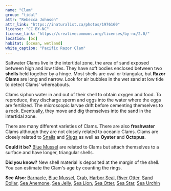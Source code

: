 ```yaml
---
name: "Clam"
group: "tidal"
attr: "Rebecca Johnson"
attr_link: "https://inaturalist.ca/photos/1976160"
license: "CC BY-NC"
license_link: "https://creativecommons.org/licenses/by-nc/2.0/"
location: [bc]
habitat: [ocean, wetland]
white_caption: "Pacific Razor Clam"
---
```

Saltwater Clams live in the intertidal zone, the area of sand exposed between high and low tides. They have soft bodies enclosed between two **shells** held together by a hinge. Most shells are oval or triangular, but **Razor Clams** are long and narrow. Look for air bubbles in the wet sand at low tide to detect Clams' whereabouts.

Clams siphon water in and out of their shell to obtain oxygen and food. To reproduce, they discharge sperm and eggs into the water where the eggs are fertilized. The microscopic larvae drift before cementing themselves to a rock. Eventually, they move and dig themselves into the sand in the intertidal zone.

There are many different varieties of Clams. There are also **freshwater** Clams although they are not closely related to oceanic Clams. Clams are closely related to [Snails](/animals/snail/) and [Slugs](/animals/slug/) as well as **Oyster** and **Octopus**. 

**Could it be?** [Blue Mussel](/animals/blumussel/) are related to Clams but attach themselves to a surface and have longer, triangular shells.

**Did you know?** New shell material is deposited at the margin of the shell. You can estimate the Clam's age by counting the rings.

<!-- generated, do not edit -->
**See Also:**
[Barnacle](/animals/barnacle/),
[Blue Mussel](/animals/blumussel/),
[Crab](/animals/crab/),
[Harbor Seal](/animals/harbseal/),
[River Otter](/animals/rivotter/),
[Sand Dollar](/animals/sandolr/),
[Sea Anemone](/animals/seaanem/),
[Sea Jelly](/animals/seajelly/),
[Sea Lion](/animals/sealion/),
[Sea Otter](/animals/seaotter/),
[Sea Star](/animals/seastar/),
[Sea Urchin](/animals/seaurch/)
